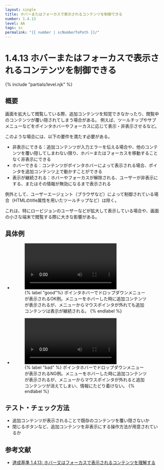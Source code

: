 ```yaml
---
layout: single
title: ホバーまたはフォーカスで表示されるコンテンツを制御できる
number: 1.4.13
level: AA
tags: sc
permalink: "{{ number | scNumberToPath }}/"
---
```


# 1.4.13 ホバーまたはフォーカスで表示されるコンテンツを制御できる

{% include "partials/level.njk" %}

## 概要

画面を拡大して閲覧している際、追加コンテンツを知覚できなかったり、閲覧中のコンテンツが覆い隠されてしまう場合がある。
例えば、ツールチップやサブメニューなどをポインタホバーやフォーカスに応じて表示・非表示させるなど。

このような場合には、以下の要件を満たす必要がある。

- 非表示にできる：追加コンテンツが入力エラーを伝える場合や、他のコンテンツを覆い隠してしまわない限り、ホバーまたはフォーカスを移動することなく非表示にできる
- ホバーできる：コンテンツがポインタホバーによって表示される場合、ポインタを追加コンテンツ上で動かすことができる
- 表示が継続される：ホバーやフォーカスが解除される、ユーザーが非表示にする、またはその情報が無効になるまで表示される

例外として、ユーザーエージェント（ブラウザなど）によって制御されている場合（HTMLのtitle属性を用いたツールチップなど）は除く。

これは、特にロービジョンのユーザーなどが拡大して表示している場合や、画面の小さな端末で閲覧する際に大きな影響がある。

## 具体例
<ul class="Figurelist">
<li>
<figure>
<video controls>
<source src="/img/1/4/13/1.4.13_OK.mp4">
</video>
<figcaption>
{% label "good"%}
ポインタホバーでドロップダウンメニューが表示されるOK例。メニューをホバーした時に追加コンテンツが表示されるが、メニューからマウスポインタが外れても追加コンテンツは表示が継続される。
{% endlabel %}
</figcaption>
</figure>
</li>
<li>
<figure>
<video controls>
<source src="/img/1/4/13/1.4.13_NG.mp4">
</video>
<figcaption>
{% label "bad" %}
ポインタホバーでドロップダウンメニューが表示されるNG例。メニューをホバーした時に追加コンテンツが表示されるが、メニューからマウスポインタが外れると追加コンテンツが消えてしまい、情報にたどり着けない。
{% endlabel %}
</figcaption>
</figure>
</li>
</ul>

## テスト・チェック方法

- 追加コンテンツが表示されることで既存のコンテンツを覆い隠さないか
- 閉じるボタンなど、追加コンテンツを非表示にする操作方法が用意されているか

## 参考文献

- [達成基準 1.4.13: ホバー又はフォーカスで表示されるコンテンツを理解する](https://waic.jp/docs/WCAG21/Understanding/content-on-hover-or-focus.html)
